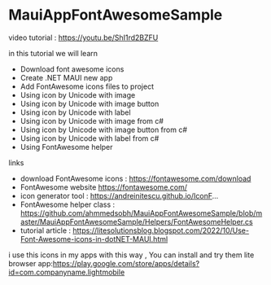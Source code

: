 # MauiAppFontAwesomeSample

video tutorial : https://youtu.be/ShI1rd2BZFU


in this tutorial we will learn
- Download font awesome icons
- Create .NET MAUI new app
- Add FontAwesome icons files to project 
- Using icon by Unicode  with image
- Using icon by Unicode  with image button
- Using icon by Unicode  with label
- Using icon by Unicode  with image from c#
- Using icon by Unicode  with image button from c#
- Using icon by Unicode  with label from c#
- Using FontAwesome helper 

links 
- download FontAwesome icons : https://fontawesome.com/download
- FontAwesome website https://fontawesome.com/
- icon generator tool : https://andreinitescu.github.io/IconF...
- FontAwesome helper class : https://github.com/ahmmedsobh/MauiAppFontAwesomeSample/blob/master/MauiAppFontAwesomeSample/Helpers/FontAwesomeHelper.cs
- tutorial article  : https://litesolutionsblog.blogspot.com/2022/10/Use-Font-Awesome-icons-in-dotNET-MAUI.html

i use this icons in my apps with this way , You can install and try them
lite browser app:https://play.google.com/store/apps/details?id=com.companyname.lightmobile

